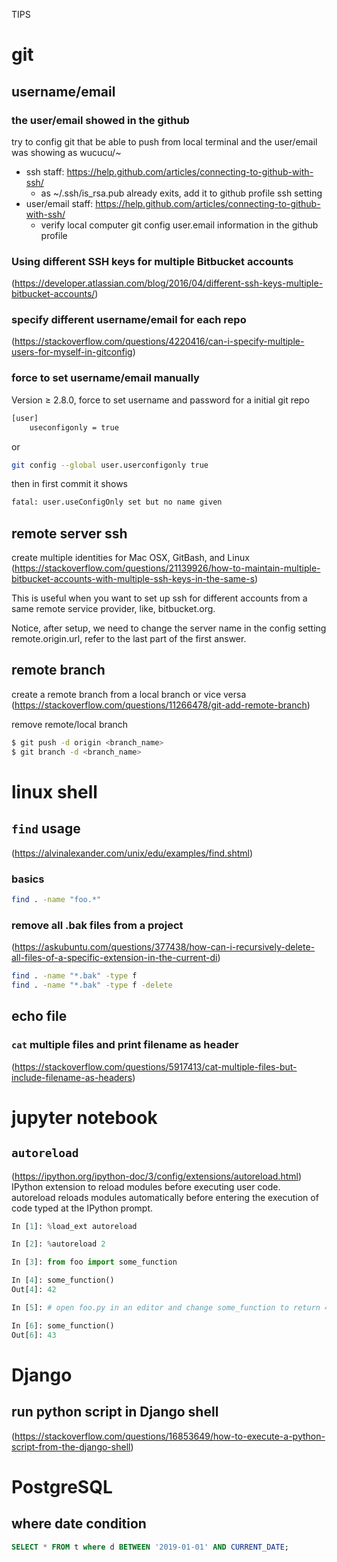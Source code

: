 TIPS

# git

## username/email

### the user/email showed in the github

try to config git that be able to push from local terminal and the user/email
was showing as wucucu/~

- ssh staff: https://help.github.com/articles/connecting-to-github-with-ssh/
    - as ~/.ssh/is_rsa.pub already exits, add it to github profile ssh setting
- user/email staff: https://help.github.com/articles/connecting-to-github-with-ssh/
    - verify local computer git config user.email information in the github profile

### Using different SSH keys for multiple Bitbucket accounts

(https://developer.atlassian.com/blog/2016/04/different-ssh-keys-multiple-bitbucket-accounts/)

### specify different username/email for each repo

(https://stackoverflow.com/questions/4220416/can-i-specify-multiple-users-for-myself-in-gitconfig)

### force to set username/email manually

Version ≥ 2.8.0, force to set username and password for a initial git repo

```sh
[user]
    useconfigonly = true
```

or

```sh
git config --global user.userconfigonly true
```

then in first commit it shows

```sh
fatal: user.useConfigOnly set but no name given
```

## remote server ssh

create multiple identities for Mac OSX, GitBash, and Linux
(https://stackoverflow.com/questions/21139926/how-to-maintain-multiple-bitbucket-accounts-with-multiple-ssh-keys-in-the-same-s)

This is useful when you want to set up ssh for different accounts from a same
remote service provider, like, bitbucket.org.

Notice, after setup, we need to change the server name in the config setting
remote.origin.url, refer to the last part of the first answer.

## remote branch

 create a remote branch from a local branch or vice versa
(https://stackoverflow.com/questions/11266478/git-add-remote-branch)

 remove remote/local branch

```sh
$ git push -d origin <branch_name>
$ git branch -d <branch_name>
```

# linux shell

## `find` usage

(https://alvinalexander.com/unix/edu/examples/find.shtml)

### basics

```bash
find . -name "foo.*"
```

### remove all .bak files from a project

(https://askubuntu.com/questions/377438/how-can-i-recursively-delete-all-files-of-a-specific-extension-in-the-current-di)

```bash
find . -name "*.bak" -type f
find . -name "*.bak" -type f -delete
```

## echo file

### `cat` multiple files and print filename as header

(https://stackoverflow.com/questions/5917413/cat-multiple-files-but-include-filename-as-headers)

# jupyter notebook

## `autoreload`

(https://ipython.org/ipython-doc/3/config/extensions/autoreload.html)
IPython extension to reload modules before executing user code.
autoreload reloads modules automatically before entering the execution of code
typed at the IPython prompt.

```python
In [1]: %load_ext autoreload

In [2]: %autoreload 2

In [3]: from foo import some_function

In [4]: some_function()
Out[4]: 42

In [5]: # open foo.py in an editor and change some_function to return 43

In [6]: some_function()
Out[6]: 43
```

# Django

## run python script in Django shell

(https://stackoverflow.com/questions/16853649/how-to-execute-a-python-script-from-the-django-shell)

# PostgreSQL

## where date condition

```sql
SELECT * FROM t where d BETWEEN '2019-01-01' AND CURRENT_DATE;
```